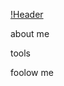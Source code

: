 [!Header](https://github.com/lllEvgeniy/lllEvgeniy/blob/main/assets/card.jpg)

about me

tools

foolow me